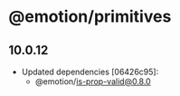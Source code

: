 # @emotion/primitives

## 10.0.12

- Updated dependencies [06426c95]:
  - @emotion/is-prop-valid@0.8.0
